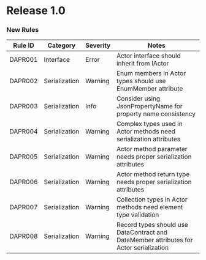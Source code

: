 # Release 1.0

### New Rules

Rule ID | Category | Severity | Notes
--------|----------|----------|-------
DAPR001 | Interface | Error | Actor interface should inherit from IActor
DAPR002 | Serialization | Warning | Enum members in Actor types should use EnumMember attribute
DAPR003 | Serialization | Info | Consider using JsonPropertyName for property name consistency
DAPR004 | Serialization | Warning | Complex types used in Actor methods need serialization attributes
DAPR005 | Serialization | Warning | Actor method parameter needs proper serialization attributes
DAPR006 | Serialization | Warning | Actor method return type needs proper serialization attributes
DAPR007 | Serialization | Warning | Collection types in Actor methods need element type validation
DAPR008 | Serialization | Warning | Record types should use DataContract and DataMember attributes for Actor serialization
